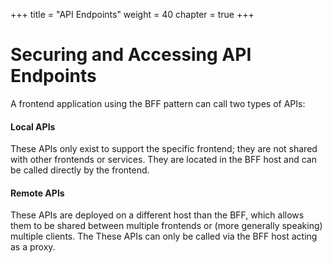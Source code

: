 +++
title = "API Endpoints"
weight = 40
chapter = true
+++

# Securing and Accessing API Endpoints

A frontend application using the BFF pattern can call two types of APIs:

#### Local APIs

These APIs only exist to support the specific frontend; they are not shared with other frontends or services. They are located in the BFF host and can be called directly by the frontend.

#### Remote APIs

These APIs are deployed on a different host than the BFF, which allows them to be shared between multiple frontends or (more generally speaking) multiple clients. The These APIs can only be called via the BFF host acting as a proxy.